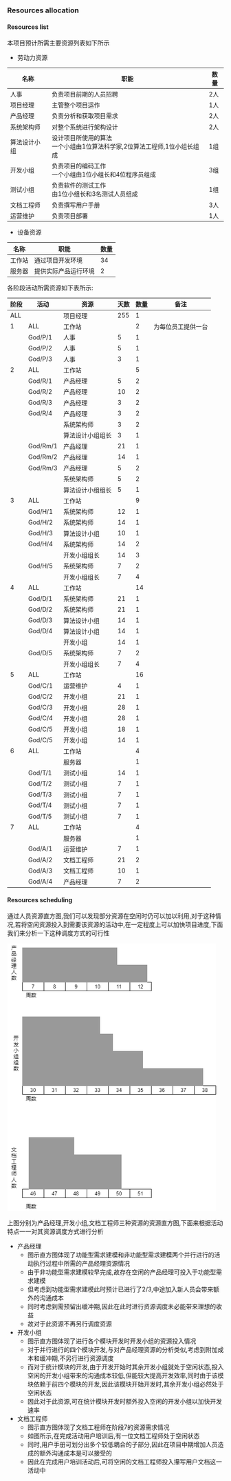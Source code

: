 ### Resources allocation

#### Resources list

本项目预计所需主要资源列表如下所示

* 劳动力资源

| 名称         | 职能                                                         | 数量 |
| ------------ | ------------------------------------------------------------ | ---- |
| 人事         | 负责项目前期的人员招聘                                       | 2人  |
| 项目经理     | 主管整个项目运作                                             | 1人  |
| 产品经理     | 负责分析和获取项目需求                                       | 2人  |
| 系统架构师   | 对整个系统进行架构设计                                       | 2人  |
| 算法设计小组 | 设计项目所使用的算法<br />一个小组由1位算法科学家,2位算法工程师,1位小组长组成 | 1组  |
| 开发小组     | 负责项目的编码工作<br />一个小组由1位小组长和4位程序员组成   | 3组  |
| 测试小组     | 负责软件的测试工作<br />由1位小组长和3名测试人员组成         | 1组  |
| 文档工程师   | 负责撰写用户手册                                             | 3人  |
| 运营维护     | 负责项目部署                                                 | 1人  |

* 设备资源

| 名称   | 职能                 | 数量 |
| ------ | -------------------- | ---- |
| 工作站 | 通过项目开发环境     | 34   |
| 服务器 | 提供实际产品运行环境 | 2    |

各阶段活动所需资源如下表所示:

| 阶段 | 活动     | 资源             | 天数 | 数量 | 备注               |
| ---- | -------- | ---------------- | ---- | ---- | ------------------ |
| ALL  |          | 项目经理         | 255  | 1    |                    |
| 1    | ALL      | 工作站           |      | 2    | 为每位员工提供一台 |
|      | God/P/1  | 人事             | 5    | 1    |                    |
|      | God/P/2  | 人事             | 5    | 1    |                    |
|      | God/P/3  | 人事             | 3    | 1    |                    |
| 2    | ALL      | 工作站           |      | 5    |                    |
|      | God/R/1  | 产品经理         | 5    | 2    |                    |
|      | God/R/2  | 产品经理         | 10   | 2    |                    |
|      | God/R/3  | 产品经理         | 3    | 2    |                    |
|      | God/R/4  | 产品经理         | 3    | 2    |                    |
|      |          | 系统架构师       | 3    | 2    |                    |
|      |          | 算法设计小组组长 | 3    | 1    |                    |
|      | God/Rm/1 | 产品经理         | 21   | 1    |                    |
|      | God/Rm/2 | 产品经理         | 14   | 1    |                    |
|      | God/Rm/3 | 产品经理         | 5    | 2    |                    |
|      |          | 系统架构师       | 5    | 2    |                    |
|      |          | 算法设计小组组长 | 5    | 1    |                    |
| 3    | ALL      | 工作站           |      | 9    |                    |
|      | God/H/1  | 系统架构师       | 12   | 1    |                    |
|      | God/H/2  | 系统架构师       | 14   | 1    |                    |
|      | God/H/3  | 算法设计小组     | 10   | 1    |                    |
|      | God/H/4  | 系统架构师       | 14   | 2    |                    |
|      |          | 开发小组组长     | 14   | 3    |                    |
|      | God/H/5  | 系统架构师       | 7    | 2    |                    |
|      |          | 开发小组组长     | 7    | 4    |                    |
| 4    | ALL      | 工作站           |      | 14   |                    |
|      | God/D/1  | 系统架构师       | 21   | 1    |                    |
|      | God/D/2  | 系统架构师       | 21   | 1    |                    |
|      | God/D/3  | 算法设计小组     | 14   | 1    |                    |
|      | God/D/4  | 算法设计小组     | 14   | 1    |                    |
|      |          | 开发小组         | 14   | 1    |                    |
|      | God/D/5  | 系统架构师       | 7    | 2    |                    |
|      |          | 开发小组组长     | 7    | 4    |                    |
| 5    | ALL      | 工作站           |      | 16   |                    |
|      | God/C/1  | 运营维护         | 4    | 1    |                    |
|      | God/C/2  | 开发小组         | 21   | 1    |                    |
|      | God/C/3  | 开发小组         | 28   | 1    |                    |
|      | God/C/4  | 开发小组         | 28   | 1    |                    |
|      | God/C/5  | 开发小组         | 18   | 1    |  |
|  | God/C/5  | 开发小组         | 14   | 1    |                    |
| 6    | ALL      | 工作站           |      | 4   |                    |
|  |  | 服务器 | | 1 | |
|      | God/T/1  | 测试小组 | 14 | 1 |                    |
|      | God/T/2 | 测试小组 | 7 | 1 |                    |
|      | God/T/3 | 测试小组 | 7 | 1 |                    |
|      | God/T/4 | 测试小组 | 7 | 1 |                    |
| | God/T/5 | 测试小组 | 7 | 1 | |
| 7 | ALL | 工作站 |  | 4 | |
|  |  | 服务器 |  | 1 | |
|  | God/A/1 | 运营维护 | 7 | 1 | |
|  | God/A/2 | 文档工程师 | 21 | 2 | |
|  | God/A/3 | 文档工程师 | 10 | 1 | |
|  | God/A/4 | 产品经理 | 7 | 2 | |

#### Resources scheduling

通过人员资源直方图,我们可以发现部分资源在空闲时仍可以加以利用,对于这种情况,若将空闲资源投入到需要该资源的活动中,在一定程度上可以加快项目进度,下面我们来分析一下这种调度方式的可行性

![](images/resources_graph1.png)

上图分别为产品经理,开发小组,文档工程师三种资源的资源直方图,下面来根据活动特点一一对其资源调度方式进行分析

* 产品经理
  * 图示直方图体现了功能型需求建模和非功能型需求建模两个并行进行的活动执行过程中所需的产品经理资源情况
  * 由于非功能型需求建模较早完成,故存在空闲的产品经理可投入于功能型需求建模
  * 但考虑到功能型需求建模此时预计已进行了2/3,中途加入新人员会带来额外的沟通成本
  * 同时考虑到需预留出缓冲期,因此在此时进行资源调度未必能带来理想的收益
  * 故对于此资源不再另行调度资源
* 开发小组
  * 图示直方图体现了进行各个模块开发时开发小组的资源投入情况
  * 对于并行进行的四个模块开发,与对产品经理资源的分析类似,考虑到附加成本和缓冲期,不另行进行资源调度
  * 而对于统计模块的开发,由于开发开始时其余开发小组就处于空闲状态,投入空闲的开发小组带来的沟通成本较低,但能较大提高开发效率,同时由于该模块依赖于前四个模块的开发,因此该模块开始开发时,其余开发小组必然处于空闲状态
  * 因此对于此资源,可在统计模块开发时额外投入空闲的开发小组以加快开发速率
* 文档工程师
  * 图示直方图体现了文档工程师在阶段7的资源需求情况
  * 如图所示,在完成活动用户培训后,有一位文档工程师处于空闲状态
  * 同时,用户手册可划分出多个较低耦合的子部分,因此在项目中期增加人员造成的额外沟通成本是可以接受的
  * 因此在完成用户培训活动后,可将空闲的文档工程师投入攥写用户文档这一活动中